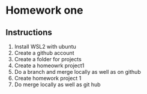 # Homework one
## Instructions
1. Install WSL2 with ubuntu
2. Create a github account
3. Create a folder for projects
4. Create a homeowrk project1
5. Do a branch and merge locally as well as on github
6. Create homework project 1
7. Do merge locally as well as git hub

